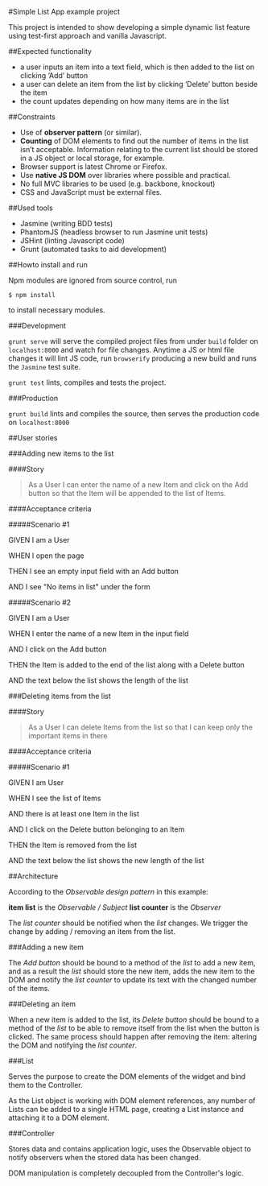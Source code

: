 #Simple List App example project

This project is intended to show developing a simple dynamic list feature using test-first approach and vanilla Javascript.

##Expected functionality

* a user inputs an item into a text field, which is then added to the list on clicking ‘Add’ button
* a user can delete an item from the list by clicking ‘Delete’ button beside the item
* the count updates depending on how many items are in the list

##Constraints

* Use of **observer pattern** (or similar).
* **Counting** of DOM elements to find out the number of items in the list isn’t acceptable. Information relating to the current list should be stored in a JS object or local storage, for example.
* Browser support is latest Chrome or Firefox.
* Use **native JS DOM** over libraries where possible and practical.
* No full MVC libraries to be used (e.g. backbone, knockout)
* CSS and JavaScript must be external files.

##Used tools

* Jasmine (writing BDD tests)
* PhantomJS (headless browser to run Jasmine unit tests)
* JSHint (linting Javascript code)
* Grunt (automated tasks to aid development)

##Howto install and run

Npm modules are ignored from source control, run

```
$ npm install
```

to install necessary modules.

###Development

`grunt serve` will serve the compiled project files from under `build` folder on `localhost:8000` and watch for file changes. Anytime a JS or html file changes it will lint JS code, run `browserify` producing a new build and runs the `Jasmine` test suite.

`grunt test` lints, compiles and tests the project.

###Production

`grunt build` lints and compiles the source, then serves the production code on `localhost:8000`

##User stories

###Adding new items to the list

####Story

> As a User I can enter the name of a new Item and click on the Add button so that the Item will be appended to the list of Items.

####Acceptance criteria

#####Scenario #1

GIVEN I am a User

WHEN I open the page

THEN I see an empty input field with an Add button

AND I see "No items in list" under the form


#####Scenario #2

GIVEN I am a User

WHEN I enter the name of a new Item in the input field

AND I click on the Add button

THEN the Item is added to the end of the list along with a Delete button

AND the text below the list shows the length of the list

###Deleting items from the list

####Story

> As a User I can delete Items from the list so that I can keep only the important items in there

####Acceptance criteria

#####Scenario #1

GIVEN I am User

WHEN I see the list of Items

AND there is at least one Item in the list

AND I click on the Delete button belonging to an Item

THEN the Item is removed from the list

AND the text below the list shows the new length of the list

##Architecture

According to the *Observable design pattern* in this example:

**item list** is the *Observable / Subject*
**list counter** is the *Observer*

The *list counter* should be notified when the *list* changes. We trigger the change by adding / removing an item from the list.

###Adding a new item

The *Add button* should be bound to a method of the *list* to add a new item, and as a result the *list* should store the new item, adds the new item to the DOM and notify the *list counter* to update its text with the changed number of the items.

###Deleting an item

When a new item is added to the list, its *Delete button* should be bound to a method of the *list* to be able to remove itself from the list when the button is clicked. The same process should happen after removing the item: altering the DOM and notifying the *list counter*.

###List

Serves the purpose to create the DOM elements of the widget and bind them to the Controller.

As the List object is working with DOM element references, any number of Lists can be added to a single HTML page, creating a List instance and attaching it to a DOM element.

###Controller

Stores data and contains application logic, uses the Observable object to notify observers when the stored data has been changed.

DOM manipulation is completely decoupled from the Controller's logic.

